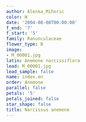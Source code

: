 ```yaml
---
author: Alenka_Mihoric
color: W
date: '2004-08-08T00:00:00'
f_end: '7'
f_start: '5'
family: Ranunculaceae
flower_type: B
image:
- M_00001.jpg
latin: Anemone narcissiflora
lead: M_00001.jpg
lead_sample: false
name: index.en
order: Anemone
parallel: false
petals: '5'
petals_joined: false
star_shape: false
title: Narcissus anemone
---
```

